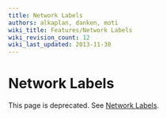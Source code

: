 ```yaml
---
title: Network Labels
authors: alkaplan, danken, moti
wiki_title: Features/Network Labels
wiki_revision_count: 12
wiki_last_updated: 2013-11-30
---
```


# Network Labels

This page is deprecated. See [Network Labels](Features/NetworkLabels).
